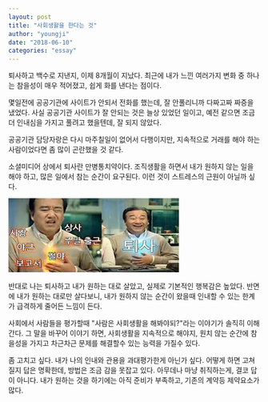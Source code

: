 ```yaml
---
layout: post
title: "사회생활을 한다는 것"
author: "youngji"
date: "2018-06-10"
categories: "essay"
---
```


퇴사하고 백수로 지낸지, 이제 8개월이 지났다. 최근에 내가 느낀 여러가지 변화 중 하나는 참을성이 매우 적어졌고, 쉽게 화를 낸다는 점이다.

몇일전에 공공기관에 사이트가 안되서 전화를 했는데, 잘 안풀리니까 다짜고짜 짜증을 냈었다. 사실 공공기관 사이트가 잘 안되는 것은 늘상 있었던 일이고, 예전 같으면 조금더 인내심을 가지고 풀려고 했을텐데, 잘 되지 않았다.

공공기관 담당자랑은 다시 마주칠일이 없어서 다행이지만, 지속적으로 거래를 해야 하는 사람이었다면 좀 많이 곤란했을 것 같다.  

소셜미디어 상에서 퇴사란 만병통치약이다. 조직생활을 하면서 내가 원하지 않는 일을 해야 하고, 많은 일에서 참는 순간이 요구된다. 이런 것이 스트레스의 근원이 아닐까 싶다.

![quitjob](/figure/quit-job.jpeg)

반대로 나는 퇴사하고 내가 원하는 대로 살았고, 실제로 기본적인 행복감은 높았다. 반면에 내가 원하는 대로만 살다보니, 내가 원하지 않는 순간이 왔을때 인내할 수 있는 한계가 급격하게 줄어든 느낌이 든다.

사회에서 사람들을 평가할때 "사람은 사회생활을 해봐야되?"라는 이야기가 솔직히 이해간다. 그 말을 바꾸어 이야기 하면, 사회생활을 지속적으로 해야지, 원치 않는 순간에 참을성을 가지고 차근차근 문제를 해결할수 있는 능력을 가질수 있다.

좀 고치고 싶다. 내가 나의 인내와 관용을 과대평가한게 아닌가 싶다. 어떻게 하면 고쳐질지 답은 명확한데, 방법은 조금 감을 못잡고 있다. 아무데나 마냥 취직하는게, 결코 답이 아니다. 내가 원하는 것을 하기에는 아직 준비가 부족하고, 기존의 계약등 제약요소가 많다.
